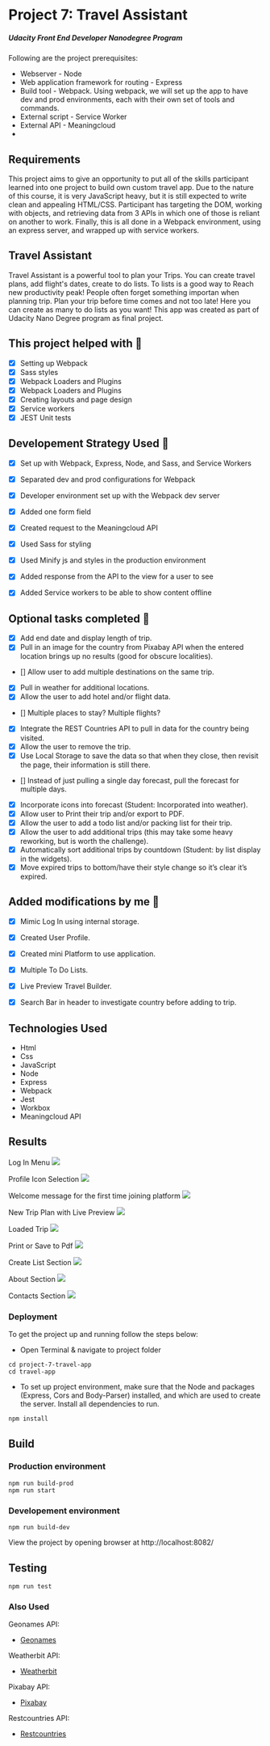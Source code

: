 # Project 7: Travel Assistant
##### Udacity Front End Developer Nanodegree Program


Following are the project prerequisites:
- Webserver - Node
- Web application framework for routing - Express
- Build tool - Webpack. Using webpack, we will set up the app to have dev and prod environments, each with their own set of tools and commands.
- External script - Service Worker
- External API - Meaningcloud
- 

## Requirements
This project aims to give an opportunity to put all of the skills participant learned into one project to build own custom travel app. Due to the nature of this course, it is very JavaScript heavy, but it is still expected to write clean and appealing HTML/CSS. Participant has targeting the DOM, working with objects, and retrieving data from 3 APIs in which one of those is reliant on another to work. Finally, this is all done in a Webpack environment, using an express server, and wrapped up with service workers.


## Travel Assistant
Travel Assistant is a powerful tool to plan your Trips. You can create travel plans, add flight's dates, create to do lists. To lists is a good way to Reach new productivity peak! People often forget something importan when planning trip. Plan your trip before time comes and not too late! Here you can create as many to do lists as you want! This app was created as part of Udacity Nano Degree program as final project.

## This project helped with :speech_balloon:
- [x] Setting up Webpack
- [x] Sass styles
- [x] Webpack Loaders and Plugins
- [x] Webpack Loaders and Plugins
- [x] Creating layouts and page design
- [x] Service workers
- [x] JEST Unit tests

## Developement Strategy Used :speech_balloon:
- [x] Set up with Webpack, Express, Node, and Sass, and Service Workers
- [x] Separated dev and prod configurations for Webpack
- [x] Developer environment set up with the Webpack dev server
- [x] Added one form field
- [x] Created request to the Meaningcloud API
- [x] Used Sass for styling
- [x] Used Minify js and styles in the production environment
- [x] Added response from the API to the view for a user to see 
- [x] Added Service workers to be able to show content offline


## Optional tasks completed :speech_balloon:

- [x] Add end date and display length of trip.
- [x] Pull in an image for the country from Pixabay API when the entered location brings up no results (good for obscure localities).
- [] Allow user to add multiple destinations on the same trip.
- [x] Pull in weather for additional locations.
- [x] Allow the user to add hotel and/or flight data.
- [] Multiple places to stay? Multiple flights?
- [x] Integrate the REST Countries API to pull in data for the country being visited.
- [x] Allow the user to remove the trip.
- [x] Use Local Storage to save the data so that when they close, then revisit the page, their information is still there.
- [] Instead of just pulling a single day forecast, pull the forecast for multiple days.
- [x] Incorporate icons into forecast (Student: Incorporated into weather).
- [x] Allow user to Print their trip and/or export to PDF.
- [x] Allow the user to add a todo list and/or packing list for their trip.
- [x] Allow the user to add additional trips (this may take some heavy reworking, but is worth the challenge).
- [x] Automatically sort additional trips by countdown (Student: by list display in the widgets).
- [x] Move expired trips to bottom/have their style change so it’s clear it’s expired.

## Added modifications by me :speech_balloon:
- [x] Mimic Log In using internal storage.
- [x] Created User Profile.
- [x] Created mini Platform to use application.
- [x] Multiple To Do Lists.
- [x] Live Preview Travel Builder.
- [x] Search Bar in header to investigate country before adding to trip.






## Technologies Used
- Html
- Css
- JavaScript
- Node
- Express
- Webpack
- Jest
- Workbox
- Meaningcloud API


## Results
Log In Menu
![](images/image1.png)

Profile Icon Selection
![](images/image2.png)

Welcome message for the first time joining platform
![](images/image3.png)

New Trip Plan with Live Preview
![](images/image7.png)


Loaded Trip
![](images/image8.png)


Print or Save to Pdf
![](images/image9.png)


Create List Section
![](images/image4.png)

About Section
![](images/image5.png)

Contacts Section
![](images/image6.png)



### Deployment
To get the project up and running follow the steps below:
- Open Terminal & navigate to project folder
```
cd project-7-travel-app
cd travel-app
```
- To set up project environment, make sure that the Node and packages (Express, Cors and Body-Parser) installed, and which are used to create the server. Install all dependencies to run.
```
npm install
```

## Build
### Production environment
```
npm run build-prod
npm run start
```

### Developement environment
```
npm run build-dev
```

View the project by opening browser at http://localhost:8082/

## Testing

```
npm run test
```




### Also Used
Geonames API: 
- [Geonames](https://www.geonames.org/)


Weatherbit API:
- [Weatherbit](https://www.weatherbit.io/)


Pixabay API:
- [Pixabay](http://pixabay.com/)

Restcountries API:
- [Restcountries](https://restcountries.eu/)

